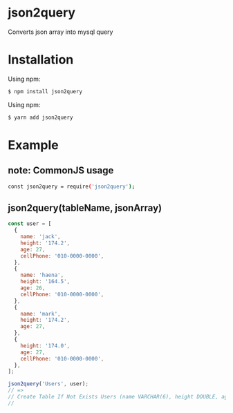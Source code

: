 # json2query

Converts json array into mysql query

# Installation

Using npm:

```bash
$ npm install json2query
```

Using npm:

```bash
$ yarn add json2query
```

# Example

## note: CommonJS usage

```bash
const json2query = require('json2query');
```

## json2query(tableName, jsonArray)

```js
const user = [
  {
    name: 'jack',
    height: '174.2',
    age: 27,
    cellPhone: '010-0000-0000',
  },
  {
    name: 'haena',
    height: '164.5',
    age: 26,
    cellPhone: '010-0000-0000',
  },
  {
    name: 'mark',
    height: '174.2',
    age: 27,
  },
  {
    height: '174.0',
    age: 27,
    cellPhone: '010-0000-0000',
  },
];

json2query('Users', user);
// =>
// Create Table If Not Exists Users (name VARCHAR(6), height DOUBLE, age INT, cellPhone VARCHAR(20)); Insert Into Users Values ("jack", "174.2", "27", "010-0000-0000"), ("haena", "164.5", "26", "010-0000-0000"), ("mark", "174.2", "27", NULL), (NULL, "174.0", "27", "010-0000-0000");
//
```
